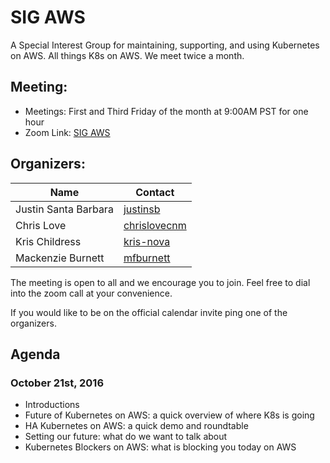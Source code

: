 # SIG AWS

A Special Interest Group for maintaining, supporting, and using Kubernetes on AWS.
All things K8s on AWS.  We meet twice a month.

## Meeting:
- Meetings: First and Third Friday of the month at 9:00AM PST for one hour
- Zoom Link: [SIG AWS](https://zoom.us/my/k8ssigaws)

## Organizers:

| Name  | Contact |
| ------------- | ------------- |
| Justin Santa Barbara  | [justinsb](https://github.com/justinsb)  |
| Chris Love  | [chrislovecnm](https://github.com/chrislovecnm)  |
| Kris Childress | [kris-nova](https://github.com/kris-nova) |
| Mackenzie Burnett | [mfburnett](https://github.com/mfburnett) |

The meeting is open to all and we encourage you to join. Feel free to dial into the zoom call at your convenience.

If you would like to be on the official calendar invite ping one of the organizers.

## Agenda

### October 21st, 2016

- Introductions
- Future of Kubernetes on AWS: a quick overview of where K8s is going
- HA Kubernetes on AWS: a quick demo and roundtable
- Setting our future: what do we want to talk about
- Kubernetes Blockers on AWS: what is blocking you today on AWS
